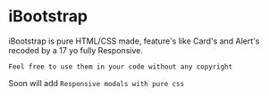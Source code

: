 # iBootstrap
iBootstrap is pure HTML/CSS made, feature's like Card's and Alert's recoded by a 17 yo fully Responsive.
```
Feel free to use them in your code without any copyright
```
Soon will add ``` Responsive modals with pure css ```
